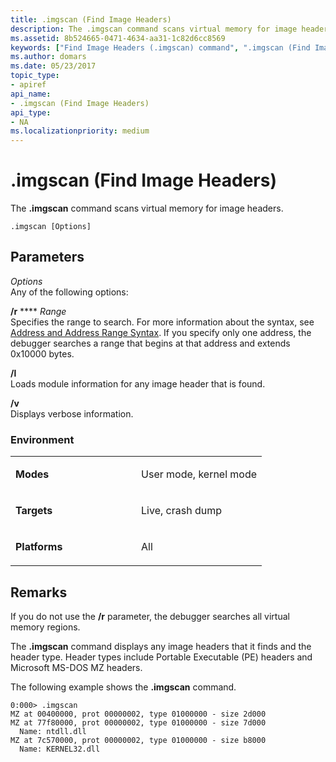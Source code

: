 ```yaml
---
title: .imgscan (Find Image Headers)
description: The .imgscan command scans virtual memory for image headers.
ms.assetid: 8b524665-0471-4634-aa31-1c82d6cc8569
keywords: ["Find Image Headers (.imgscan) command", ".imgscan (Find Image Headers) Windows Debugging"]
ms.author: domars
ms.date: 05/23/2017
topic_type:
- apiref
api_name:
- .imgscan (Find Image Headers)
api_type:
- NA
ms.localizationpriority: medium
---
```


# .imgscan (Find Image Headers)


The **.imgscan** command scans virtual memory for image headers.

```dbgcmd
.imgscan [Options] 
```

## <span id="ddk_meta_find_image_headers_dbg"></span><span id="DDK_META_FIND_IMAGE_HEADERS_DBG"></span>Parameters


<span id="_______Options______"></span><span id="_______options______"></span><span id="_______OPTIONS______"></span> *Options*   
Any of the following options:

<span id="_r_Range"></span><span id="_r_range"></span><span id="_R_RANGE"></span>**/r** **** *Range*  
Specifies the range to search. For more information about the syntax, see [Address and Address Range Syntax](address-and-address-range-syntax.md). If you specify only one address, the debugger searches a range that begins at that address and extends 0x10000 bytes.

<span id="_l"></span><span id="_L"></span>**/l**  
Loads module information for any image header that is found.

<span id="_v"></span><span id="_V"></span>**/v**  
Displays verbose information.

### <span id="Environment"></span><span id="environment"></span><span id="ENVIRONMENT"></span>Environment

<table>
<colgroup>
<col width="50%" />
<col width="50%" />
</colgroup>
<tbody>
<tr class="odd">
<td align="left"><p><strong>Modes</strong></p></td>
<td align="left"><p>User mode, kernel mode</p></td>
</tr>
<tr class="even">
<td align="left"><p><strong>Targets</strong></p></td>
<td align="left"><p>Live, crash dump</p></td>
</tr>
<tr class="odd">
<td align="left"><p><strong>Platforms</strong></p></td>
<td align="left"><p>All</p></td>
</tr>
</tbody>
</table>

 

Remarks
-------

If you do not use the **/r** parameter, the debugger searches all virtual memory regions.

The **.imgscan** command displays any image headers that it finds and the header type. Header types include Portable Executable (PE) headers and Microsoft MS-DOS MZ headers.

The following example shows the **.imgscan** command.

```dbgcmd
0:000> .imgscan
MZ at 00400000, prot 00000002, type 01000000 - size 2d000
MZ at 77f80000, prot 00000002, type 01000000 - size 7d000
  Name: ntdll.dll
MZ at 7c570000, prot 00000002, type 01000000 - size b8000
  Name: KERNEL32.dll
```

 

 





